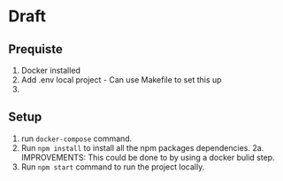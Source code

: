 # Draft 

## Prequiste
1. Docker installed
2. Add .env local project - Can use Makefile to set this up 
3. 


## Setup
1. run `docker-compose` command. 
2. Run `npm install` to install all the npm packages dependencies. 
2a. IMPROVEMENTS: This could be done to by using a docker bulid step. 
3. Run `npm start` command to run the project locally. 
